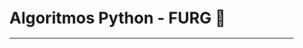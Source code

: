 # Algoritmos Python - FURG 🚀


----------------------------------------------------------------------------------------------


